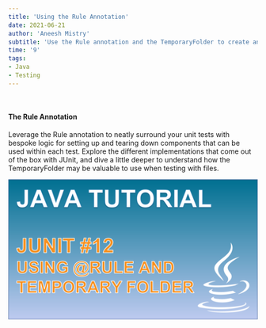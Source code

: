 ```yaml
---
title: 'Using the Rule Annotation'
date: 2021-06-21
author: 'Aneesh Mistry'
subtitle: 'Use the Rule annotation and the TemporaryFolder to create and teardown files for use within unit testing.'
time: '9'
tags:
- Java
- Testing
---
```


<br>
<h4>The Rule Annotation</h4>
<p>
Leverage the Rule annotation to neatly surround your unit tests with bespoke logic for setting up and tearing down components that can be used within each test. Explore the different implementations that come out of the box with JUnit, and dive a little deeper to understand how the TemporaryFolder may be valuable to use when testing with files.

[![YouTube video link](../images/055_rule.jpg)](https://youtu.be/KzJ89AFewRM) 
</p>
